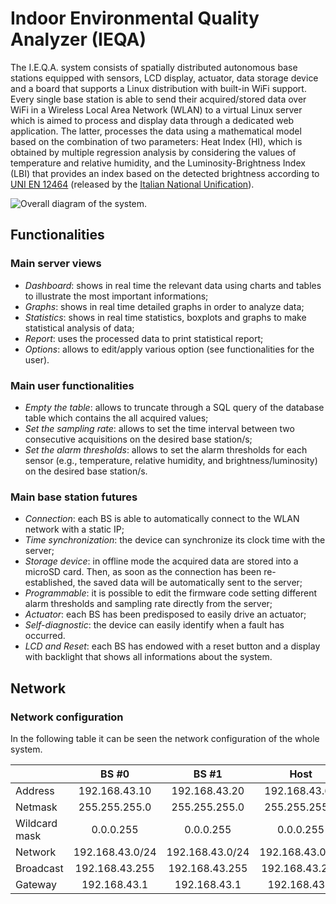 # Indoor Environmental Quality Analyzer (IEQA)

The I.E.Q.A. system consists of spatially distributed autonomous base stations equipped with sensors, LCD display, actuator, data storage device and a board that supports a Linux distribution with built-in WiFi support.
Every single base station is able to send their acquired/stored data over WiFi in a Wireless Local Area Network (WLAN) to a virtual Linux server which is aimed to process and display data through a dedicated web application. The latter, processes the data using a mathematical model based on the combination of two parameters: Heat Index (HI), which is obtained by multiple regression analysis by considering the values of temperature and relative humidity, and the Luminosity-Brightness Index (LBI) that provides an index based on the detected brightness according to [UNI EN 12464](http://store.uni.com/magento-1.4.0.1/index.php/uni-en-12464-1-2011.html) (released by the [Italian National Unification](http://www.uni.com)).

![Overall diagram of the system.](./figures/fig1.png "Overall diagram of the system")

## Functionalities

### Main server views

* _Dashboard_: shows in real time the relevant data using charts and tables to illustrate the most important informations;
* _Graphs_: shows in real time detailed graphs in order to analyze data;
* _Statistics_: shows in real time statistics, boxplots and graphs to make statistical analysis of data;
* _Report_: uses the processed data to print statistical report;
* _Options_: allows to edit/apply various option (see functionalities for the user).

### Main user functionalities

* _Empty the table_: allows to truncate through a SQL query of the database table which contains the all acquired values;
* _Set the sampling rate_: allows to set the time interval between two consecutive acquisitions on the desired base station/s;
* _Set the alarm thresholds_: allows to set the alarm thresholds for each sensor (e.g., temperature, relative humidity, and brightness/luminosity) on the desired base station/s.

### Main base station futures

* _Connection_: each BS is able to automatically connect to the WLAN network with a static IP;
* _Time synchronization_: the device can synchronize its clock time with the server;
* _Storage device_: in offline mode the acquired data are stored into a microSD card. Then, as soon as the connection has been re-established, the saved data will be automatically sent to the server;
* _Programmable_: it is possible to edit the firmware code setting different alarm thresholds and sampling rate directly from the server;
* _Actuator_: each BS has been predisposed to easily drive an actuator;
* _Self-diagnostic_: the device can easily identify when a fault has occurred.
* _LCD and Reset_: each BS has endowed with a reset button and a display with backlight that shows all informations about the system.

## Network

### Network configuration
In the following table it can be seen the network configuration of the whole system.

|               |      BS #0      |      BS #1      |       Host      |   Virtual web   |
|---------------|:---------------:|:---------------:|:---------------:|:---------------:|
| Address       |  192.168.43.10  |  192.168.43.20  |  192.168.43.61  |  192.168.43.100 |
| Netmask       |  255.255.255.0  |  255.255.255.0  |  255.255.255.0  |  255.255.255.0  |
| Wildcard mask |    0.0.0.255    |    0.0.0.255    |    0.0.0.255    |    0.0.0.255    |
| Network       | 192.168.43.0/24 | 192.168.43.0/24 | 192.168.43.0/24 | 192.168.43.0/24 |
| Broadcast     |  192.168.43.255 |  192.168.43.255 |  192.168.43.255 |  192.168.43.255 |
| Gateway       |   192.168.43.1  |   192.168.43.1  |   192.168.43.1  |   192.168.43.1  |
